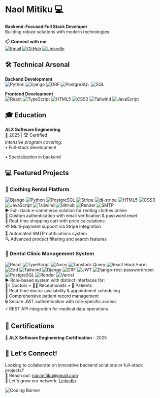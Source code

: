 # Naol Mitiku 💻  
**Backend-Focused Full Stack Developer**  
Building robust solutions with modern technologies  

📫 **Connect with me**  
[![Email](https://img.shields.io/badge/-naolmitiku@gmail.com-D14836?style=flat&logo=gmail&logoColor=white)](mailto:naolmitiku@gmail.com)
[![GitHub](https://img.shields.io/badge/-@Naola1-181717?style=flat&logo=github)](https://github.com/Naola1)
[![LinkedIn](https://img.shields.io/badge/-Naol_Mitiku-0077B5?style=flat&logo=linkedin)](https://www.linkedin.com/in/naol-mitiku-0a48a423b/)

## 🛠️ Technical Arsenal  
**Backend Development**  
![Python](https://img.shields.io/badge/-Python-3776AB?logo=python&logoColor=white) ![Django](https://img.shields.io/badge/-Django-092E20?logo=django) ![DRF](https://img.shields.io/badge/-Django_REST-FF1709?logo=django&logoColor=white) ![PostgreSQL](https://img.shields.io/badge/-PostgreSQL-4169E1?logo=postgresql) ![SQL](https://img.shields.io/badge/-SQL-4479A1?logo=postgresql&logoColor=white)

**Frontend Development**  
![React](https://img.shields.io/badge/-React-61DAFB?logo=react&logoColor=black) ![TypeScript](https://img.shields.io/badge/-TypeScript-3178C6?logo=typescript) ![HTML5](https://img.shields.io/badge/-HTML5-E34F26?logo=html5&logoColor=white) ![CSS3](https://img.shields.io/badge/-CSS3-1572B6?logo=css3) ![Tailwind](https://img.shields.io/badge/-Tailwind-06B6D4?logo=tailwind-css) ![JavaScript](https://img.shields.io/badge/-JavaScript-F7DF1E?logo=javascript&logoColor=black)

## 🎓 Education  
**ALX Software Engineering**  
📆 2025 | 🏆 Certified  
_Intensive program covering:_  
• Full-stack development 

• Specialization in backend

## 💻 Featured Projects  

### 🛒 Clothing Rental Platform  
![Django](https://img.shields.io/badge/-Django-092E20) ![Python](https://img.shields.io/badge/-Python-3776AB) ![PostgreSQL](https://img.shields.io/badge/-PostgreSQL-4169E1) ![Stripe](https://img.shields.io/badge/-Stripe-008CDD) ![dj-stripe](https://img.shields.io/badge/-dj--stripe-008CDD) ![HTML5](https://img.shields.io/badge/-HTML5-E34F26) ![CSS3](https://img.shields.io/badge/-CSS3-1572B6) ![JavaScript](https://img.shields.io/badge/-JavaScript-F7DF1E) ![Tailwind](https://img.shields.io/badge/-Tailwind-06B6D4) ![GitHub](https://img.shields.io/badge/-GitHub-181717) ![Render](https://img.shields.io/badge/-Render-46E3B7) ![SMTP](https://img.shields.io/badge/-SMTP-EA4335?logo=gmail)  
▶️ Full-stack e-commerce solution for renting clothes online  
🔐 Custom authentication with email verification & password reset  
🛒 Real-time shopping cart with price calculations  
💳 Multi-payment support via Stripe integration  
📧 Automated SMTP notifications system  
🔍 Advanced product filtering and search features

### 🏥 Dental Clinic Management System  
![React](https://img.shields.io/badge/-React-61DAFB) ![TypeScript](https://img.shields.io/badge/-TypeScript-3178C6) ![Axios](https://img.shields.io/badge/-Axios-5A29E4) ![Tanstack Query](https://img.shields.io/badge/-Tanstack_Query-FF4154?logo=reactquery) ![React Hook Form](https://img.shields.io/badge/-React_Hook_Form-EC5990) ![Zod](https://img.shields.io/badge/-Zod-3066BE) ![Tailwind](https://img.shields.io/badge/-Tailwind-06B6D4) ![Django](https://img.shields.io/badge/-Django-092E20) ![DRF](https://img.shields.io/badge/-DRF-FF1709) ![JWT](https://img.shields.io/badge/-JWT-000000) ![Django-rest-passwordreset](https://img.shields.io/badge/-Django_rest_passwordreset-FF1709) ![PostgreSQL](https://img.shields.io/badge/-PostgreSQL-4169E1) ![Render](https://img.shields.io/badge/-Render-46E3B7) ![Vercel](https://img.shields.io/badge/-Vercel-000000)  
▶️ Role-based system with distinct interfaces for:  
👨⚕️ Doctors • 🧑💼 Receptionists • 👤 Patients  
📅 Real-time doctor availability & appointment scheduling  
📝 Comprehensive patient record management  
🔒 Secure JWT authentication with role-specific access  
⚡ REST API integration for medical data operations

## 📜 Certifications  
🏅 **ALX Software Engineering Certification** - 2025  

## 🚀 Let's Connect!  
Looking to collaborate on innovative backend solutions or full-stack projects?  
📧 Reach out: [naolmitiku@gmail.com](mailto:naolmitiku@gmail.com)  
💼 Let's grow our network: [LinkedIn](https://www.linkedin.com/in/naol-mitiku-0a48a423b/)

![Coding Banner](https://readme-typing-svg.demolab.com/?font=Fira+Code&pause=1000&color=54A2FF&width=435&lines=Turning+ideas+into+functional+code;Backend+architect+with+a+full-stack+vision;Always+learning+%26+building)
